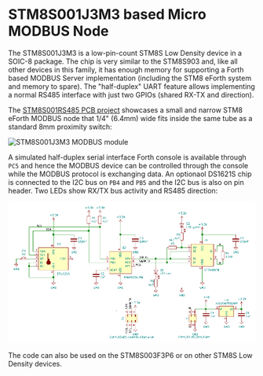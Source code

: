 # STM8S001J3M3 based Micro MODBUS Node

The STM8S001J3M3 is a low-pin-count STM8S Low Density device in a SOIC-8 package. The chip is very similar to the STM8S903 and, like all other devices in this family, it has enough memory for supporting a Forth based MODBUS Server implementation (including the STM8 eForth system and memory to spare). The "half-duplex" UART feature allows implementing a normal RS485 interface with just two GPIOs (shared RX-TX and direction).

The [STM8S001RS485 PCB project](https://github.com/TG9541/stm8s001rs485) showcases a small and narrow STM8 eForth MODBUS node that 1/4" (6.4mm) wide fits inside the same tube as a standard 8mm proximity switch:

![STM8S001J3M3 MODBUS module](https://cdn.hackaday.io/images/3730111577482558707.png)

A simulated half-duplex serial interface Forth console is available through `PC5` and hence the MODBUS device can be controlled through the console while the MODBUS protocol is exchanging data. An optionaol DS1621S chip is connected to the I2C bus on `PB4` and `PB5` and the I2C bus is also on pin header. Two LEDs show RX/TX bus activity and RS485 direction:

![STM8S001J3M3 MODBUS schematics](https://raw.githubusercontent.com/TG9541/stm8s001rs485/master/doc/STM8S001J3_RS485_sch.png) 

The code can also be used on the STM8S003F3P6 or on other STM8S Low Density devices. 
